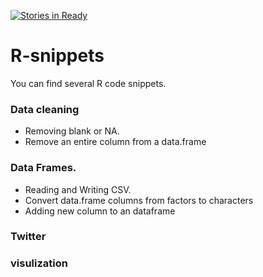  [![Stories in Ready](https://badge.waffle.io/mgazzar/r-snippets.png?label=ready&title=Ready)](https://waffle.io/mgazzar/r-snippets) 
# R-snippets

You can find several R code snippets.

### Data cleaning

- Removing blank or NA.
- Remove an entire column from a data.frame

### Data Frames.

- Reading and Writing CSV.
- Convert data.frame columns from factors to characters
- Adding new column to an dataframe
 
### Twitter 


### visulization 

